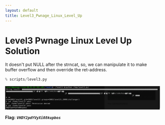 ```yaml
---
layout: default
title: Level3_Pwnage_Linux_Level_Up
---
```


# Level3 Pwnage Linux Level Up Solution


It doesn't put NULL after the strncat, so, we can manipulate it to make buffer overflow and then override the ret-address.
```py
% scripts/level3.py
```



![image](./images/level3.png)

**Flag:** ***`VHDY2pdYVyXi08kupbos`***
